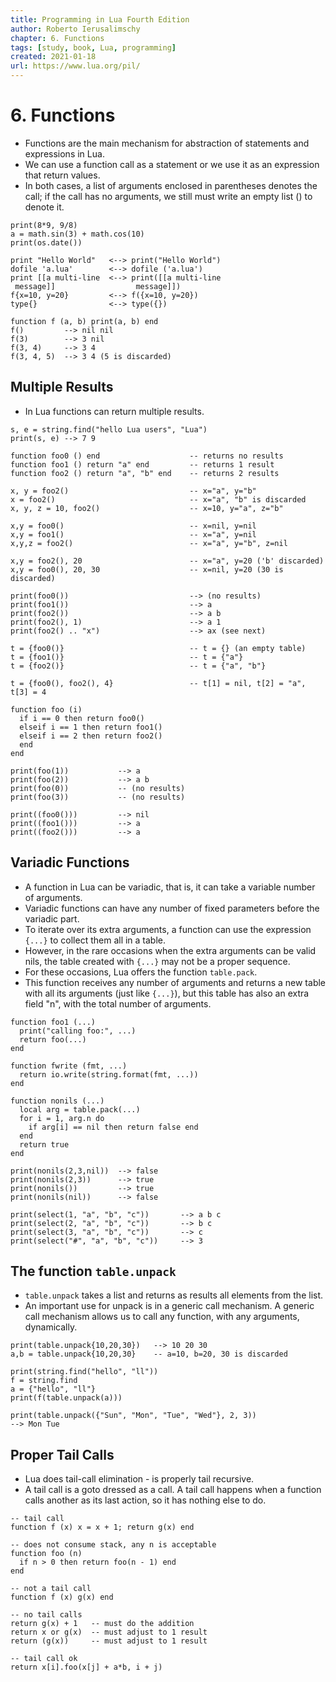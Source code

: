 ```yaml
---
title: Programming in Lua Fourth Edition
author: Roberto Ierusalimschy
chapter: 6. Functions
tags: [study, book, Lua, programming]
created: 2021-01-18
url: https://www.lua.org/pil/
---
```

# 6. Functions

* Functions are the main mechanism for abstraction of statements and expressions in Lua.
* We can use a function call as a statement or we use it as an expression that return values.
* In both cases, a list of arguments enclosed in parentheses denotes the call; if the call has no arguments, we still must write an empty list () to denote it.

```
print(8*9, 9/8)
a = math.sin(3) + math.cos(10)
print(os.date())

print "Hello World"   <--> print("Hello World")
dofile 'a.lua'        <--> dofile ('a.lua')
print [[a multi-line  <--> print([[a multi-line
 message]]                  message]])
f{x=10, y=20}         <--> f({x=10, y=20})
type{}                <--> type({})

function f (a, b) print(a, b) end
f()         --> nil nil
f(3)        --> 3 nil
f(3, 4)     --> 3 4
f(3, 4, 5)  --> 3 4 (5 is discarded)
```

## Multiple Results

* In Lua functions can return multiple results.

```
s, e = string.find("hello Lua users", "Lua")
print(s, e) --> 7 9

function foo0 () end                    -- returns no results
function foo1 () return "a" end         -- returns 1 result
function foo2 () return "a", "b" end    -- returns 2 results

x, y = foo2()                           -- x="a", y="b"
x = foo2()                              -- x="a", "b" is discarded
x, y, z = 10, foo2()                    -- x=10, y="a", z="b"

x,y = foo0()                            -- x=nil, y=nil
x,y = foo1()                            -- x="a", y=nil
x,y,z = foo2()                          -- x="a", y="b", z=nil

x,y = foo2(), 20                        -- x="a", y=20 ('b' discarded)
x,y = foo0(), 20, 30                    -- x=nil, y=20 (30 is discarded)

print(foo0())                           --> (no results)
print(foo1())                           --> a
print(foo2())                           --> a b
print(foo2(), 1)                        --> a 1
print(foo2() .. "x")                    --> ax (see next)

t = {foo0()}                            -- t = {} (an empty table)
t = {foo1()}                            -- t = {"a"}
t = {foo2()}                            -- t = {"a", "b"}

t = {foo0(), foo2(), 4}                 -- t[1] = nil, t[2] = "a", t[3] = 4

function foo (i)
  if i == 0 then return foo0()
  elseif i == 1 then return foo1()
  elseif i == 2 then return foo2()
  end
end

print(foo(1))           --> a
print(foo(2))           --> a b
print(foo(0))           -- (no results)
print(foo(3))           -- (no results)

print((foo0()))         --> nil
print((foo1()))         --> a
print((foo2()))         --> a
```

## Variadic Functions

* A function in Lua can be variadic, that is, it can take a variable number of arguments.
* Variadic functions can have any number of fixed parameters before the variadic part.
* To iterate over its extra arguments, a function can use the expression `{...}` to collect them all in a table.
* However, in the rare occasions when the extra arguments can be valid nils, the table created with `{...}` may not be a proper sequence.
* For these occasions, Lua offers the function `table.pack`.
* This function receives any number of arguments and returns a new table with all its arguments (just like `{...}`), but this table has also an extra field "n", with the total number of arguments.

```
function foo1 (...)
  print("calling foo:", ...)
  return foo(...)
end

function fwrite (fmt, ...)
  return io.write(string.format(fmt, ...))
end

function nonils (...)
  local arg = table.pack(...)
  for i = 1, arg.n do
    if arg[i] == nil then return false end
  end
  return true
end

print(nonils(2,3,nil))  --> false
print(nonils(2,3))      --> true
print(nonils())         --> true
print(nonils(nil))      --> false

print(select(1, "a", "b", "c"))       --> a b c
print(select(2, "a", "b", "c"))       --> b c
print(select(3, "a", "b", "c"))       --> c
print(select("#", "a", "b", "c"))     --> 3
```

## The function `table.unpack`

* `table.unpack` takes a list and returns as results all elements from the list.
* An important use for unpack is in a generic call mechanism. A generic call mechanism allows us to call any function, with any arguments, dynamically.

```
print(table.unpack{10,20,30})   --> 10 20 30
a,b = table.unpack{10,20,30}    -- a=10, b=20, 30 is discarded

print(string.find("hello", "ll"))
f = string.find
a = {"hello", "ll"}
print(f(table.unpack(a)))

print(table.unpack({"Sun", "Mon", "Tue", "Wed"}, 2, 3))
--> Mon Tue
```

## Proper Tail Calls

* Lua does tail-call elimination - is properly tail recursive.
* A tail call is a goto dressed as a call. A tail call happens when a function calls another as its last action, so it has nothing else to do.

```
-- tail call
function f (x) x = x + 1; return g(x) end

-- does not consume stack, any n is acceptable
function foo (n)
  if n > 0 then return foo(n - 1) end
end

-- not a tail call
function f (x) g(x) end

-- no tail calls
return g(x) + 1   -- must do the addition
return x or g(x)  -- must adjust to 1 result
return (g(x))     -- must adjust to 1 result

-- tail call ok
return x[i].foo(x[j] + a*b, i + j)
```
